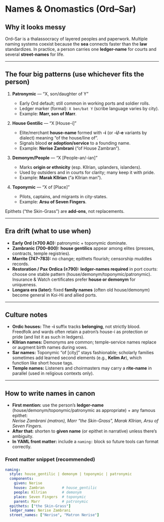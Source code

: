 # Names & Onomastics (Ord–Sar)

## Why it looks messy 
Ord–Sar is a thalassocracy of layered peoples and paperwork. Multiple naming systems coexist because the **sea** connects faster than the **law** standardizes. In practice, a person carries one **ledger-name** for courts and several **street-names** for life.

---

## The four big patterns (use whichever fits the person)
1) **Patronymic** — “X, son/daughter of Y”
   - Early Ord default; still common in working ports and soldier rolls.
   - Ledger marker (formal): `X ben/bat Y` (scribe language varies by city).
   - Example: **Marr, son of Marr**.

2) **House Gentilic** — “X [House-i]”
   - Elite/merchant **house-name** formed with **-i** (or **-i/-e** variants by dialect) meaning “of the house/line of”.
   - Signals blood **or adoption/service** to a founding name.
   - Example: **Nerise Zambrani** (“of House Zambran”).

3) **Demonym/People** — “X [People-an/-ian]”
   - Marks **origin or ethnicity** (esp. Kllrian, uplanders, islanders).
   - Used by outsiders and in courts for clarity; many keep it with pride.
   - Example: **Marak Kllrian** (“a Kllrian man”).

4) **Toponymic** — “X of [Place]”
   - Pilots, captains, and migrants in city-states.
   - Example: **Arsu of Seven Fingers**.

Epithets (“the Skin-Grass”) are **add-ons**, not replacements.

---

## Era drift (what to use when)
- **Early Ord (≤700 AO):** patronymic + toponymic dominate.
- **Zambranic (700–800):** **house gentilics** appear among elites (presses, contracts, temple registries).
- **Marrite (747–783):** no change; epithets flourish; censorship muddles records.
- **Restoration / Pax Ordica (≥790):** **ledger-names required** in port courts: choose one stable pattern (house/demonym/toponymic/patronymic). Insurance & Watch certificates prefer **house or demonym** for uniqueness.
- **Longara era (later):** fixed **family names** (often old house/demonym) become general in Koi-Hi and allied ports.

---

## Culture notes
- **Ordic houses:** The **-i** suffix tracks **belonging**, not strictly blood. Freedfolk and wards often retain a patron’s house-i as protection or pride (and list it as such in ledgers).
- **Kllrian names:** Demonyms are common; temple-service names replace or augment birth names during vows.
- **Sar names:** Toponymic “of [city]” stays fashionable; scholarly families sometimes add learned second elements (e.g., **Kelim Ar**), which function like short house tags.
- **Temple names:** Listeners and choirmasters may carry a **rite-name** in parallel (used in religious contexts only).

---

## How to write names in canon
- **First mention:** use the person’s **ledger-name** (house/demonym/toponymic/patronymic as appropriate) + any famous epithet:  
  *Nerise Zambrani (matron), Marr “the Skin-Grass”, Marak Kllrian, Arsu of Seven Fingers.*
- **After that:** shorten to **given name** (or epithet in narrative) unless there’s ambiguity.
- **In YAML front matter:** include a `naming:` block so future tools can format correctly.

### Front matter snippet (recommended)
```yaml
naming:
  style: house_gentilic | demonym | toponymic | patronymic
  components:
    given: Nerise
    house: Zambran        # house_gentilic
    people: Kllrian       # demonym
    place: Seven Fingers  # toponymic
    parent: Marr          # patronymic
  epithets: ["the Skin-Grass"]
  ledger_name: Nerise Zambrani
  street_names: ["Nerise", "Matron Nerise"]

